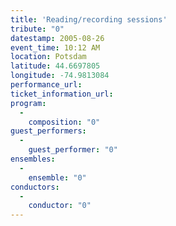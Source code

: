 ```yaml
---
title: 'Reading/recording sessions'
tribute: "0"
datestamp: 2005-08-26
event_time: 10:12 AM
location: Potsdam
latitude: 44.6697805
longitude: -74.9813084
performance_url: 
ticket_information_url: 
program: 
  -
    composition: "0"
guest_performers: 
  -
    guest_performer: "0"
ensembles: 
  -
    ensemble: "0"
conductors: 
  -
    conductor: "0"
---
```


